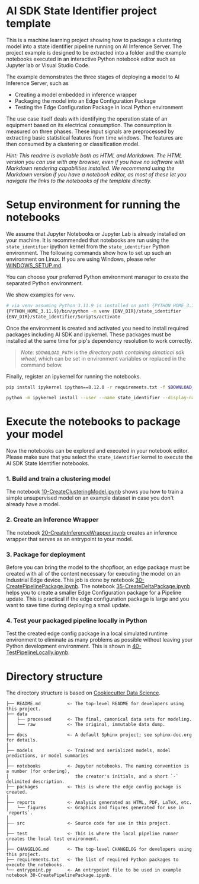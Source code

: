 <!--
SPDX-FileCopyrightText: Copyright (C) Siemens AG 2021. All Rights Reserved.

SPDX-License-Identifier: MIT
-->

# AI SDK State Identifier project template

This is a machine learning project showing how to package a clustering model into a state identifier pipeline running on AI Inference Server.
The project example is designed to be extracted into a folder and the example notebooks executed in an interactive Python notebook editor such as Jupyter lab or Visual Studio Code.

The example demonstrates the three stages of deploying a model to AI Inference Server, such as

- Creating a model embedded in inference wrapper
- Packaging the model into an Edge Configuration Package
- Testing the Edge Configuration Package in local Python environment

The use case itself deals with identifying the operation state of an equipment based on its electrical consumption. The consumption is measured on three phases. These input signals are preprocessed by extracting basic statistical features from time windows. The features are then consumed by a clustering or classification model.

_Hint: This readme is available both as HTML and Markdown. The HTML version you can use with any browser, even if you have no software with Markdown rendering capabilities installed. We recommend using the Markdown version if you have a notebook editor, as most of these let you navigate the links to the notebooks of the template directly._

# Setup environment for running the notebooks

We assume that Jupyter Notebooks or Jupyter Lab is already installed on your machine.
It is recommended that notebooks are run using the `state_identifier` ipython kernel from the `state_identifier` Python environment.
The following commands show how to set up such an environment on Linux.
If you are using Windows, please refer [WINDOWS_SETUP.md](docs/WINDOWS_SETUP.md).

You can choose your preferred Python environment manager to create the separated Python environment.

We show examples for `venv`.

```bash
# via venv assuming Python 3.11.9 is installed on path {PYTHON_HOME_3.11.9}
{PYTHON_HOME_3.11.9}/bin/python -m venv {ENV_DIR}/state_identifier
{ENV_DIR}/state_identifier/Scripts/activate
```

Once the environment is created and activated you need to install required packages including AI SDK and ipykernel.
These packages must be installed at the same time for pip's dependency resolution to work correctly.

> _Note:_ `$DOWNLOAD_PATH` is the _directory path containing simaticai sdk wheel_, which can be set in environment variables or replaced in the command below.

Finally, register an ipykernel for running the notebooks.

```bash
pip install ipykernel ipython==8.12.0 -r requirements.txt -f $DOWNLOAD_PATH

python -m ipykernel install --user --name state_identifier --display-name "Python (state_identifier)"
```

# Execute the notebooks to package your model

Now the notebooks can be explored and executed in your notebook editor.
Please make sure that you select the `state_identifier` kernel to execute the AI SDK State Identifier notebooks.

### 1. Build and train a clustering model

The notebook [10-CreateClusteringModel.ipynb](notebooks/10-CreateClusteringModel.ipynb) shows you how to train a simple unsupervised model on an example dataset in case you don't already have a model.

### 2. Create an Inference Wrapper

The notebook [20-CreateInferenceWrapper.ipynb](notebooks/20-CreateInferenceWrapper.ipynb) creates an inference wrapper that serves as an entrypoint to your model.

### 3. Package for deployment

Before you can bring the model to the shopfloor, an edge package must be created with all of the content necessary for executing the model on an Industrial Edge device. This job is done by notebook [30-CreatePipelinePackage.ipynb](notebooks/30-CreatePipelinePackage.ipynb).
The notebook [35-CreateDeltaPackage.ipynb](notebooks/35-CreateDeltaPackage.ipynb) helps you to create a smaller Edge Configuration package for a Pipeline update. This is practical if the edge configuration package is large and you want to save time during deploying a small update.

### 4. Test your packaged pipeline locally in Python

Test the created edge config package in a local simulated runtime environment to eliminate as many problems as possible without leaving your Python development environment. This is shown in [40-TestPipelineLocally.ipynb](notebooks/40-TestPipelineLocally.ipynb).

# Directory structure

The directory structure is based on [Cookiecutter Data Science](https://drivendata.github.io/cookiecutter-data-science/).

```text
├── README.md          <- The top-level README for developers using this project.
├── data
│   ├── processed      <- The final, canonical data sets for modeling.
│   └── raw            <- The original, immutable data dump.
│
├── docs               <- A default Sphinx project; see sphinx-doc.org for details.
│
├── models             <- Trained and serialized models, model predictions, or model summaries
│
├── notebooks          <- Jupyter notebooks. The naming convention is a number (for ordering),
│                         the creator's initials, and a short `-` delimited description.
├── packages           <- This is where the edge config package is created.
│
├── reports            <- Analysis generated as HTML, PDF, LaTeX, etc.
│   └── figures        <- Graphics and figures generated for use in `reports`.
│
├── src                <- Source code for use in this project.
│
├── test               <- This is where the local pipeline runner creates the local test environment.
│
├── CHANGELOG.md       <- The top-level CHANGELOG for developers using this project.
├── requirements.txt   <- The list of required Python packages to execute the notebooks.
└── entrypoint.py      <- An entrypoint file to be used in example notebook 30-CreatePipelinePackage.ipynb.
```
